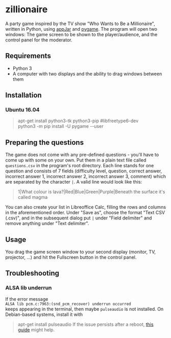 # zillionaire
A party game inspired by the TV show "Who Wants to Be a Millionaire", written in Python, using [appJar](https://appjar.info) and [pygame](https://www.pygame.org). The program will open two windows: The game screen to be shown to the player/audience, and the control panel for the moderator.  

## Requirements
- Python 3
- A computer with two displays and the ability to drag windows between them

## Installation
### Ubuntu 16.04

> apt-get install python3-tk python3-pip #libfreetype6-dev  
> python3 -m pip install -U pygame --user  

## Preparing the questions
The game does not come with any pre-defined questions - you'll have to come up with some on your own. Put them in a plain text file called `questions.csv` in the program's root directory. Each line stands for one question and consists of 7 fields (difficulty level, question, correct answer, incorrect answer 1, incorrect answer 2, incorrect answer 3, comment) which are separated by the character `|`. A valid line would look like this:
> 1|What colour is lava?|Red|Blue|Green|Purple|Beneath the surface it's called magma

You can also create your list in Libreoffice Calc, filling the rows and columns in the aforementioned order. Under "Save as", choose the format "Text CSV (.csv)", and in the subsequent dialog put `|` under "Field delimiter" and remove anything under "Text delimiter". 

## Usage
You drag the game screen window to your second display (monitor, TV, projector, ...) and hit the Fullscreen button in the control panel.

## Troubleshooting
### ALSA lib underrun
If the error message  
`ALSA lib pcm.c:7963:(snd_pcm_recover) underrun occurred`  
keeps appearing in the terminal, then maybe `pulseaudio` is not installed. On Debian-based systems, install it with  
> apt-get install pulseaudio
If the issue persists after a reboot, [this guide](https://retro64xyz.github.io/computers/2017/05/26/how-to-fix-audacity-underrun/) might help.
